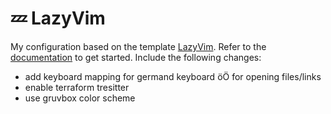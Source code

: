 # 💤 LazyVim

My configuration based on the template [LazyVim](https://github.com/LazyVim/LazyVim).
Refer to the [documentation](https://lazyvim.github.io/installation) to get started.
Include the following changes:
  * add keyboard mapping for germand keyboard öÖ for opening files/links
  * enable terraform tresitter
  * use gruvbox color scheme
